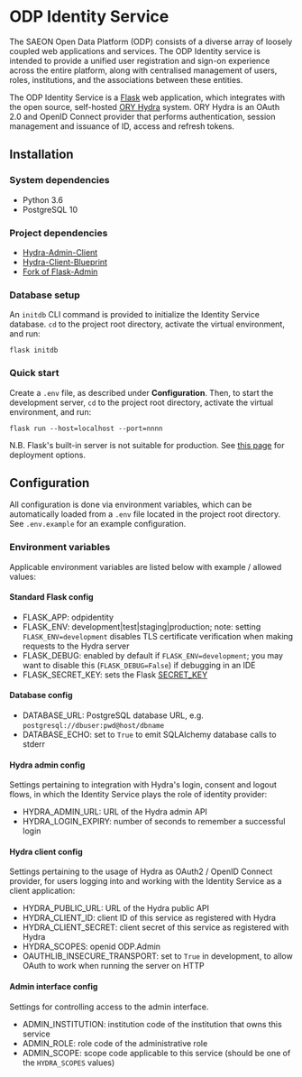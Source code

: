 # ODP Identity Service

The SAEON Open Data Platform (ODP) consists of a diverse array of loosely coupled web applications and services.
The ODP Identity service is intended to provide a unified user registration and sign-on experience across the
entire platform, along with centralised management of users, roles, institutions, and the associations between
these entities.

The ODP Identity Service is a [Flask](https://palletsprojects.com/p/flask/) web application, which integrates with
the open source, self-hosted [ORY Hydra](https://www.ory.sh/docs/hydra/) system. ORY Hydra is an OAuth 2.0 and
OpenID Connect provider that performs authentication, session management and issuance of ID, access and refresh
tokens.

## Installation

### System dependencies

* Python 3.6
* PostgreSQL 10

### Project dependencies

* [Hydra-Admin-Client](https://github.com/SAEONData/Hydra-Admin-Client)
* [Hydra-Client-Blueprint](https://github.com/SAEONData/Hydra-Client-Blueprint)
* [Fork of Flask-Admin](https://github.com/SAEONData/flask-admin)

### Database setup

An `initdb` CLI command is provided to initialize the Identity Service database.
`cd` to the project root directory, activate the virtual environment, and run:

    flask initdb

### Quick start

Create a `.env` file, as described under **Configuration**. Then, to start the development server,
`cd` to the project root directory, activate the virtual environment, and run:

    flask run --host=localhost --port=nnnn

N.B. Flask's built-in server is not suitable for production. See [this page](https://flask.palletsprojects.com/en/1.1.x/deploying/)
for deployment options.

## Configuration

All configuration is done via environment variables, which can be automatically loaded from a `.env`
file located in the project root directory. See `.env.example` for an example configuration.

### Environment variables

Applicable environment variables are listed below with example / allowed values:

#### Standard Flask config

* FLASK_APP: odpidentity
* FLASK_ENV: development|test|staging|production; note: setting `FLASK_ENV=development` disables TLS
    certificate verification when making requests to the Hydra server
* FLASK_DEBUG: enabled by default if `FLASK_ENV=development`; you may want to disable this (`FLASK_DEBUG=False`)
    if debugging in an IDE
* FLASK_SECRET_KEY: sets the Flask [SECRET_KEY](https://flask.palletsprojects.com/en/1.1.x/config/#SECRET_KEY)

#### Database config

* DATABASE_URL: PostgreSQL database URL, e.g. `postgresql://dbuser:pwd@host/dbname`
* DATABASE_ECHO: set to `True` to emit SQLAlchemy database calls to stderr

#### Hydra admin config

Settings pertaining to integration with Hydra's login, consent and logout flows, in which the Identity Service
plays the role of identity provider:

* HYDRA_ADMIN_URL: URL of the Hydra admin API
* HYDRA_LOGIN_EXPIRY: number of seconds to remember a successful login

#### Hydra client config

Settings pertaining to the usage of Hydra as OAuth2 / OpenID Connect provider, for users logging into and working
with the Identity Service as a client application:

* HYDRA_PUBLIC_URL: URL of the Hydra public API
* HYDRA_CLIENT_ID: client ID of this service as registered with Hydra
* HYDRA_CLIENT_SECRET: client secret of this service as registered with Hydra
* HYDRA_SCOPES: openid ODP.Admin
* OAUTHLIB_INSECURE_TRANSPORT: set to `True` in development, to allow OAuth to work when running the server on HTTP

#### Admin interface config

Settings for controlling access to the admin interface.

* ADMIN_INSTITUTION: institution code of the institution that owns this service
* ADMIN_ROLE: role code of the administrative role
* ADMIN_SCOPE: scope code applicable to this service (should be one of the `HYDRA_SCOPES` values)
